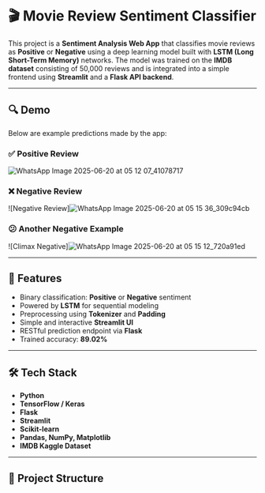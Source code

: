 # 🎬 Movie Review Sentiment Classifier

This project is a **Sentiment Analysis Web App** that classifies movie reviews as **Positive** or **Negative** using a deep learning model built with **LSTM (Long Short-Term Memory)** networks. The model was trained on the **IMDB dataset** consisting of 50,000 reviews and is integrated into a simple frontend using **Streamlit** and a **Flask API backend**.

---

## 🔍 Demo

Below are example predictions made by the app:

### ✅ Positive Review
![WhatsApp Image 2025-06-20 at 05 12 07_41078717](https://github.com/user-attachments/assets/47a46e73-00ec-4e84-9551-09b892c9e863)


### ❌ Negative Review
![Negative Review]![WhatsApp Image 2025-06-20 at 05 15 36_309c94cb](https://github.com/user-attachments/assets/32bfb34f-c610-4927-ad14-bbff1f78be89)


### 😕 Another Negative Example
![Climax Negative]![WhatsApp Image 2025-06-20 at 05 15 12_720a91ed](https://github.com/user-attachments/assets/2dce6d2f-2284-430c-9165-f5e8220315d4)


---

## 📌 Features

- Binary classification: **Positive** or **Negative** sentiment
- Powered by **LSTM** for sequential modeling
- Preprocessing using **Tokenizer** and **Padding**
- Simple and interactive **Streamlit UI**
- RESTful prediction endpoint via **Flask**
- Trained accuracy: **89.02%**

---

## 🛠️ Tech Stack

- **Python**
- **TensorFlow / Keras**
- **Flask**
- **Streamlit**
- **Scikit-learn**
- **Pandas, NumPy, Matplotlib**
- **IMDB Kaggle Dataset**

---

## 📁 Project Structure

